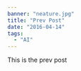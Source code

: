 ```yaml
---
banner: "neature.jpg"
title: "Prev Post"
date: "2016-04-14"
tags:
  - "AI"
---
```


This is the prev post